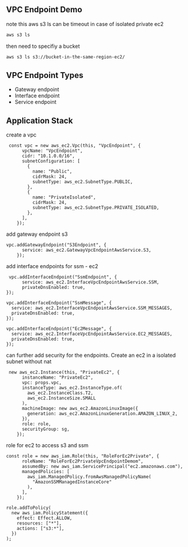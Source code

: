## VPC Endpoint Demo 

note this aws s3 ls can be timeout in case of isolated private ec2 
```bash 
aws s3 ls 
```
then need to specifiy a bucket 
```bash 
aws s3 ls s3://bucket-in-the-same-region-ec2/ 
```

## VPC Endpoint Types 
- Gateway endpoint 
- Interface endpoint 
- Service endpoint 

## Application Stack 
create a vpc 
```tsx
 const vpc = new aws_ec2.Vpc(this, "VpcEndpoint", {
      vpcName: "VpcEndpoint",
      cidr: "10.1.0.0/16",
      subnetConfiguration: [
        {
          name: "Public",
          cidrMask: 24,
          subnetType: aws_ec2.SubnetType.PUBLIC,
        },
        {
          name: "PrivateIsolated",
          cidrMask: 24,
          subnetType: aws_ec2.SubnetType.PRIVATE_ISOLATED,
        },
      ],
    });
```
add gateway endpoint s3 
```tsx
vpc.addGatewayEndpoint("S3Endpoint", {
      service: aws_ec2.GatewayVpcEndpointAwsService.S3,
    });
```

add interface endpoints for ssm - ec2
```tsx
 vpc.addInterfaceEndpoint("SsmEndpoint", {
      service: aws_ec2.InterfaceVpcEndpointAwsService.SSM,
      privateDnsEnabled: true,
});

vpc.addInterfaceEndpoint("SsmMessage", {
  service: aws_ec2.InterfaceVpcEndpointAwsService.SSM_MESSAGES,
  privateDnsEnabled: true,
});

vpc.addInterfaceEndpoint("Ec2Message", {
  service: aws_ec2.InterfaceVpcEndpointAwsService.EC2_MESSAGES,
  privateDnsEnabled: true,
});
```
can further add security for the endpoints. Create an ec2 in a isolated subnet without nat 
```tsx 
 new aws_ec2.Instance(this, "PrivateEc2", {
      instanceName: "PrivateEc2",
      vpc: props.vpc,
      instanceType: aws_ec2.InstanceType.of(
        aws_ec2.InstanceClass.T2,
        aws_ec2.InstanceSize.SMALL
      ),
      machineImage: new aws_ec2.AmazonLinuxImage({
        generation: aws_ec2.AmazonLinuxGeneration.AMAZON_LINUX_2,
      }),
      role: role,
      securityGroup: sg,
    });
```
role for ec2 to access s3 and ssm 
```tsx
const role = new aws_iam.Role(this, "RoleForEc2Private", {
      roleName: "RoleForEc2PrivateVpcEndpointDemom",
      assumedBy: new aws_iam.ServicePrincipal("ec2.amazonaws.com"),
      managedPolicies: [
        aws_iam.ManagedPolicy.fromAwsManagedPolicyName(
          "AmazonSSMManagedInstanceCore"
        ),
      ],
    });

role.addToPolicy(
  new aws_iam.PolicyStatement({
    effect: Effect.ALLOW,
    resources: ["*"],
    actions: ["s3:*"],
  })
);
```